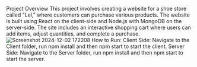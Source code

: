 Project Overview
This project involves creating a website for a shoe store called "Lel," where customers can purchase various products.
The website is built using React on the client-side and Node.js with MongoDB on the server-side.
The site includes an interactive shopping cart where users can add items, adjust quantities, and complete a purchase.
![Screenshot 2024-12-02 172208](https://github.com/user-attachments/assets/dac9b424-1387-451c-a423-7a8b03ee180a)
How to Run:
Client Side: Navigate to the Client folder, run npm install and then npm start to start the client.
Server Side: Navigate to the Server folder, run npm install and then npm start to start the server.
